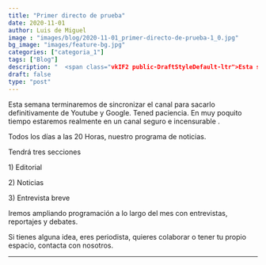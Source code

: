 ```yaml
---
title: "Primer directo de prueba"
date: 2020-11-01
author: Luis de Miguel
image : "images/blog/2020-11-01_primer-directo-de-prueba-1_0.jpg"
bg_image: "images/feature-bg.jpg"
categories: ["categoria_1"]
tags: ["Blog"]
description: "  <span class="vkIF2 public-DraftStyleDefault-ltr">Esta semana terminaremos de sincronizar el canal ..."
draft: false
type: "post"
---
```

<span class="vkIF2 public-DraftStyleDefault-ltr">Esta semana terminaremos de sincronizar el canal para sacarlo definitivamente de Youtube y Google. Tened paciencia. En muy poquito tiempo estaremos realmente en un canal seguro e incensurable .</span>

<span class="vkIF2 public-DraftStyleDefault-ltr">Todos los días a las 20 Horas, nuestro programa de noticias.</span>

<span class="vkIF2 public-DraftStyleDefault-ltr">Tendrá tres secciones</span>

<span class="vkIF2 public-DraftStyleDefault-ltr">1) Editorial </span>

<span class="vkIF2 public-DraftStyleDefault-ltr">2) Noticias</span>

<span class="vkIF2 public-DraftStyleDefault-ltr">3) Entrevista breve</span>

<span class="vkIF2 public-DraftStyleDefault-ltr">Iremos ampliando programación a lo largo del mes con entrevistas, reportajes y debates.</span>

<span class="vkIF2 public-DraftStyleDefault-ltr">Si tienes alguna idea, eres periodista, quieres colaborar o tener tu propio espacio, contacta con nosotros.</span>



<hr> 



